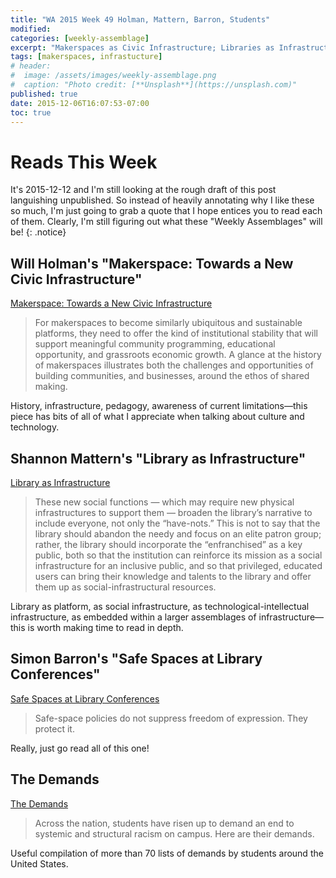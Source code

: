 ```yaml
---
title: "WA 2015 Week 49 Holman, Mattern, Barron, Students"
modified:
categories: [weekly-assemblage]
excerpt: "Makerspaces as Civic Infrastructure; Libraries as Infrastructure; Safe Spaces as Protections of Freedom (Not Censorship); The Demands."
tags: [makerspaces, infrastucture]
# header:
#  image: /assets/images/weekly-assemblage.png
#  caption: "Photo credit: [**Unsplash**](https://unsplash.com)"
published: true
date: 2015-12-06T16:07:53-07:00
toc: true
---
```

# Reads This Week  

It's 2015-12-12 and I'm still looking at the rough draft of this post languishing unpublished. So instead of heavily annotating why I like these so much, I'm just going to grab a quote that I hope entices you to read each of them. Clearly, I'm still figuring out what these "Weekly Assemblages" will be! 
{: .notice}

## Will Holman's "Makerspace: Towards a New Civic Infrastructure"  

[Makerspace: Towards a New Civic Infrastructure](https://placesjournal.org/article/makerspace-towards-a-new-civic-infrastructure/)  

> For makerspaces to become similarly ubiquitous and sustainable platforms, they need to offer the kind of institutional stability that will support meaningful community programming, educational opportunity, and grassroots economic growth. A glance at the history of makerspaces illustrates both the challenges and opportunities of building communities, and businesses, around the ethos of shared making.  

History, infrastructure, pedagogy, awareness of current limitations—this piece has bits of all of what I appreciate when talking about culture and technology.  

## Shannon Mattern's "Library as Infrastructure"  

[Library as Infrastructure](https://placesjournal.org/article/library-as-infrastructure/)  

> These new social functions — which may require new physical infrastructures to support them — broaden the library’s narrative to include everyone, not only the “have-nots.” This is not to say that the library should abandon the needy and focus on an elite patron group; rather, the library should incorporate the “enfranchised” as a key public, both so that the institution can reinforce its mission as a social infrastructure for an inclusive public, and so that privileged, educated users can bring their knowledge and talents to the library and offer them up as social-infrastructural resources.   

Library as platform, as social infrastructure, as technological-intellectual infrastructure, as embedded within a larger assemblages of infrastructure—this is worth making time to read in depth.    

## Simon Barron's "Safe Spaces at Library Conferences"   

[Safe Spaces at Library Conferences](https://undaimonia.wordpress.com/2015/11/19/safe-spaces/)   

> Safe-space policies do not suppress freedom of expression. They protect it.  

Really, just go read all of this one!  

## The Demands  

[The Demands](http://www.thedemands.org/)   

> Across the nation, students have risen up to demand an end to systemic and structural racism on campus. Here are their demands.  

Useful compilation of more than 70 lists of demands by students around the United States.   


